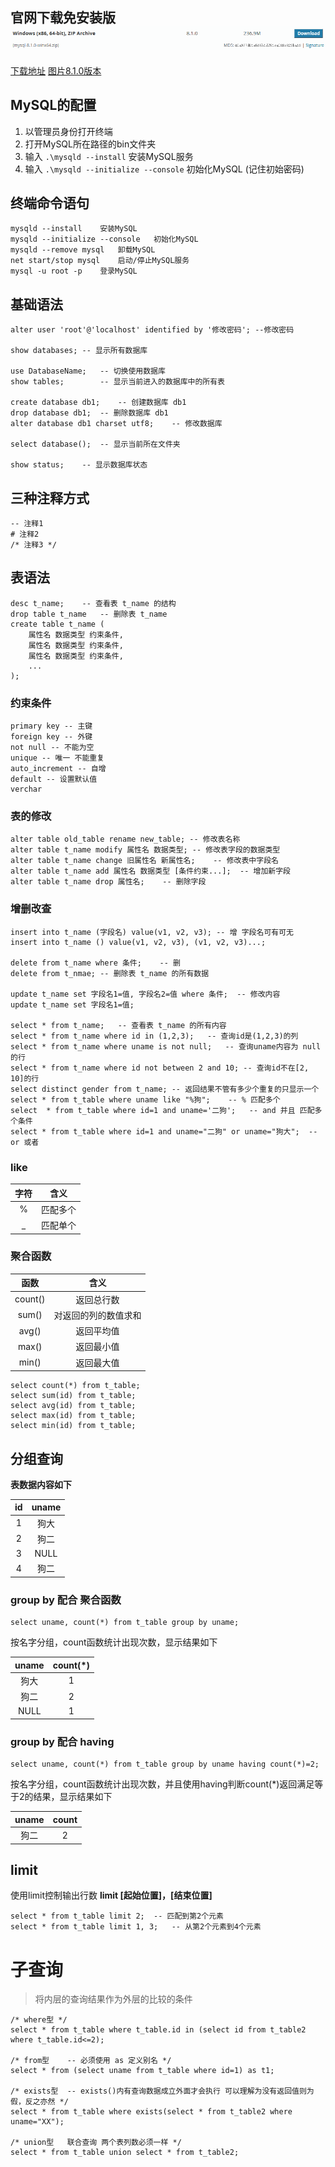 ## 官网下载免安装版<img src=".\img\1.png">

[下载地址](https://dev.mysql.com/downloads/mysql/)	[图片8.1.0版本](https://cdn.mysql.com//Downloads/MySQL-8.1/mysql-8.1.0-winx64.zip)



## MySQL的配置

1. 以管理员身份打开终端
2. 打开MySQL所在路径的bin文件夹
3. 输入 `.\mysqld --install`  安装MySQL服务
4. 输入 `.\mysqld --initialize --console` 初始化MySQL (记住初始密码)



## 终端命令语句

```
mysqld --install	安装MySQL
mysqld --initialize --console	初始化MySQL
mysqld --remove mysql	卸载MySQL
net start/stop mysql	启动/停止MySQL服务
mysql -u root -p	登录MySQL
```



## 基础语法

```mysql
alter user 'root'@'localhost' identified by '修改密码';	--修改密码

show databases;	-- 显示所有数据库

use DatabaseName;	-- 切换使用数据库
show tables;		-- 显示当前进入的数据库中的所有表

create database db1;	-- 创建数据库 db1
drop database db1;	-- 删除数据库 db1
alter database db1 charset utf8;	-- 修改数据库

select database();	-- 显示当前所在文件夹

show status;	-- 显示数据库状态
```



## 三种注释方式

```mysql
-- 注释1
# 注释2
/* 注释3 */
```



## 表语法

```mysql
desc t_name;	-- 查看表 t_name 的结构
drop table t_name	-- 删除表 t_name 
create table t_name (
    属性名 数据类型 约束条件,
    属性名 数据类型 约束条件,
    属性名 数据类型 约束条件,
    ...
);
```



### 约束条件

```mysql
primary key -- 主键
foreign key -- 外键
not null -- 不能为空
unique -- 唯一 不能重复
auto_increment -- 自增
default -- 设置默认值
verchar
```



### 表的修改

```mysql
alter table old_table rename new_table;	-- 修改表名称
alter table t_name modify 属性名 数据类型;	-- 修改表字段的数据类型
alter table t_name change 旧属性名 新属性名;	-- 修改表中字段名
alter table t_name add 属性名 数据类型 [条件约束...];	-- 增加新字段
alter table t_name drop 属性名;	-- 删除字段
```



### 增删改查

```mysql
insert into t_name (字段名) value(v1, v2, v3);	-- 增 字段名可有可无
insert into t_name () value(v1, v2, v3), (v1, v2, v3)...;

delete from t_name where 条件;	-- 删
delete from t_nmae;	-- 删除表 t_name 的所有数据

update t_name set 字段名1=值, 字段名2=值 where 条件;	-- 修改内容
update t_name set 字段名1=值;

select * from t_name;	-- 查看表 t_name 的所有内容
select * from t_name where id in (1,2,3);	-- 查询id是(1,2,3)的列
select * from t_name where uname is not null;	-- 查询uname内容为 null 的行
select * from t_name where id not between 2 and 10;	-- 查询id不在[2, 10]的行
select distinct gender from t_name;	-- 返回结果不管有多少个重复的只显示一个
select * from t_table where uname like "%狗";	-- % 匹配多个
select  * from t_table where id=1 and uname='二狗';	-- and 并且 匹配多个条件
select * from t_table where id=1 and uname="二狗" or uname="狗大";	-- or 或者
```



### like

| 字符 |   含义   |
| :--: | :------: |
|  %   | 匹配多个 |
|  _   | 匹配单个 |

### 聚合函数

|  函数   |         含义         |
| :-----: | :------------------: |
| count() |      返回总行数      |
|  sum()  | 对返回的列的数值求和 |
|  avg()  |      返回平均值      |
|  max()  |      返回最小值      |
|  min()  |      返回最大值      |

```mysql
select count(*) from t_table;
select sum(id) from t_table;
select avg(id) from t_table;
select max(id) from t_table;
select min(id) from t_table;
```



## 分组查询 

**表数据内容如下**

|  id  | uname |
| :--: | :---: |
|  1   | 狗大  |
|  2   | 狗二  |
|  3   | NULL  |
|  4   | 狗二  |

### group by 配合 聚合函数

```mysql
select uname, count(*) from t_table group by uname;
```

按名字分组，count函数统计出现次数，显示结果如下

| uname | count(*) |
| :---: | :------: |
| 狗大  |    1     |
| 狗二  |    2     |
| NULL  |    1     |



### group by 配合 having

```mysql
select uname, count(*) from t_table group by uname having count(*)=2;
```

按名字分组，count函数统计出现次数，并且使用having判断count(*)返回满足等于2的结果，显示结果如下

| uname | count |
| :---: | :---: |
| 狗二  |   2   |

## limit

使用limit控制输出行数 **limit [起始位置]，[结束位置]**

```mysql
select * from t_table limit 2;	-- 匹配到第2个元素
select * from t_table limit 1, 3;	-- 从第2个元素到4个元素
```





# 子查询

> 将内层的查询结果作为外层的比较的条件

```mysql
/* where型 */
select * from t_table where t_table.id in (select id from t_table2 where t_table.id<=2);

/* from型	-- 必须使用 as 定义别名 */
select * from (select uname from t_table where id=1) as t1;

/* exists型	-- exists()内有查询数据成立外面才会执行 可以理解为没有返回值则为假，反之亦然 */
select * from t_table where exists(select * from t_table2 where uname="XX");

/* union型	联合查询 两个表列数必须一样 */
select * from t_table union select * from t_table2;
```

